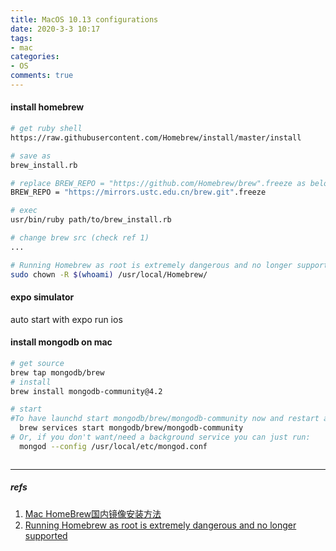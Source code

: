 ```yaml
---
title: MacOS 10.13 configurations
date: 2020-3-3 10:17
tags:
- mac
categories:
- OS
comments: true
---
```


#### install homebrew

```sh
# get ruby shell
https://raw.githubusercontent.com/Homebrew/install/master/install

# save as
brew_install.rb

# replace BREW_REPO = "https://github.com/Homebrew/brew".freeze as below
BREW_REPO = "https://mirrors.ustc.edu.cn/brew.git".freeze

# exec
usr/bin/ruby path/to/brew_install.rb

# change brew src (check ref 1)
...

# Running Homebrew as root is extremely dangerous and no longer supported
sudo chown -R $(whoami) /usr/local/Homebrew/
```

#### expo simulator
auto start with expo run ios

#### install mongodb on mac

```sh
# get source
brew tap mongodb/brew
# install
brew install mongodb-community@4.2

# start
#To have launchd start mongodb/brew/mongodb-community now and restart at login:
  brew services start mongodb/brew/mongodb-community
# Or, if you don't want/need a background service you can just run:
  mongod --config /usr/local/etc/mongod.conf



```

----
##### refs

1. [Mac HomeBrew国内镜像安装方法](https://juejin.im/post/5c738bacf265da2deb6aaf97)
2. [Running Homebrew as root is extremely dangerous and no longer supported](https://segmentfault.com/q/1010000007575129)

